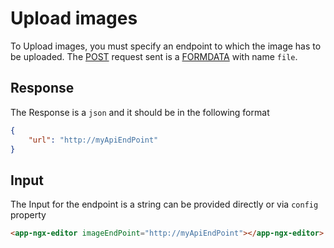 # Upload images

To Upload images, you must specify an endpoint to which the image has to be uploaded. The [POST](https://developer.mozilla.org/en-US/docs/Web/HTTP/Methods/POST) request sent is a [FORMDATA](https://developer.mozilla.org/en-US/docs/Web/API/FormData) with name `file`.

## Response

The Response is a `json` and it should be in the following format

```JSON
{
    "url": "http://myApiEndPoint"
}
```

## Input

The Input for the endpoint is a string can be provided directly or via `config` property

```html
<app-ngx-editor imageEndPoint="http://myApiEndPoint"></app-ngx-editor>
```
